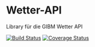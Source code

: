 # Wetter-API
Library für die GIBM Wetter API

[![Build Status](https://travis-ci.org/GIBM-13/Wetter-API.svg?branch=master)](https://travis-ci.org/GIBM-13/Wetter-API) [![Coverage Status](https://coveralls.io/repos/GIBM-13/Wetter-API/badge.svg)](https://coveralls.io/r/GIBM-13/Wetter-API)